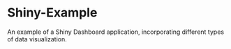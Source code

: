 # Shiny-Example 
An example of a Shiny Dashboard application, incorporating different types of data visualization.
